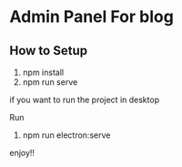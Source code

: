 # Admin Panel For blog

## How to Setup

1. npm install
2. npm run serve

if you want to run the project in desktop 

Run
1. npm run electron:serve


enjoy!!
